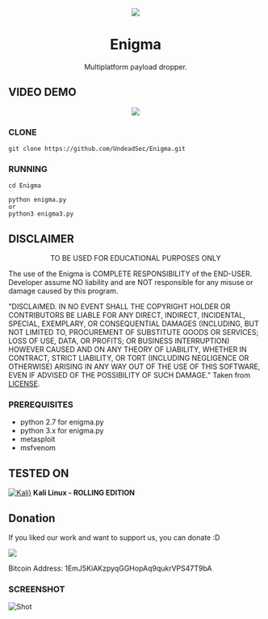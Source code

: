 <p align="center">
  <img src="https://raw.githubusercontent.com/UndeadSec/Enigma/master/enigma.png">
</p>

<h1 align="center">Enigma</h1>
<p align="center">
  Multiplatform payload dropper.
</p>

## VIDEO DEMO
<p align="center">
<a href="https://youtu.be/ZszpJAF7Ti8">
  <img src="https://raw.githubusercontent.com/UndeadSec/Enigma/master/video.png" />
</a></p>

### CLONE
```
git clone https://github.com/UndeadSec/Enigma.git
```

### RUNNING
```
cd Enigma
```

```
python enigma.py
or
python3 enigma3.py
```
## DISCLAIMER
<p align="center">
   TO BE USED FOR EDUCATIONAL PURPOSES ONLY
</p>

The use of the Enigma is COMPLETE RESPONSIBILITY of the END-USER. Developer assume NO liability and are NOT responsible for any misuse or damage caused by this program.

"DISCLAIMED. IN NO EVENT SHALL THE COPYRIGHT HOLDER OR CONTRIBUTORS BE LIABLE
FOR ANY DIRECT, INDIRECT, INCIDENTAL, SPECIAL, EXEMPLARY, OR CONSEQUENTIAL
DAMAGES (INCLUDING, BUT NOT LIMITED TO, PROCUREMENT OF SUBSTITUTE GOODS OR
SERVICES; LOSS OF USE, DATA, OR PROFITS; OR BUSINESS INTERRUPTION) HOWEVER
CAUSED AND ON ANY THEORY OF LIABILITY, WHETHER IN CONTRACT, STRICT LIABILITY,
OR TORT (INCLUDING NEGLIGENCE OR OTHERWISE) ARISING IN ANY WAY OUT OF THE USE
OF THIS SOFTWARE, EVEN IF ADVISED OF THE POSSIBILITY OF SUCH DAMAGE."
Taken from [LICENSE](LICENSE).

### PREREQUISITES

* python 2.7 for enigma.py
* python 3.x for enigma.py
* metasploit
* msfvenom

## TESTED ON
[![Kali)](https://www.google.com/s2/favicons?domain=https://www.kali.org/)](https://www.kali.org) **Kali Linux - ROLLING EDITION**

## Donation
If you liked our work and want to support us, you can donate :D

<img src="https://raw.githubusercontent.com/UndeadSec/Enigma/master/donation.png"></img>

Bitcoin Address: 1EmJ5KiAKzpyqGGHopAq9qukrVPS47T9bA

### SCREENSHOT
![Shot](https://github.com/UndeadSec/Enigma/blob/master/sc.png)
